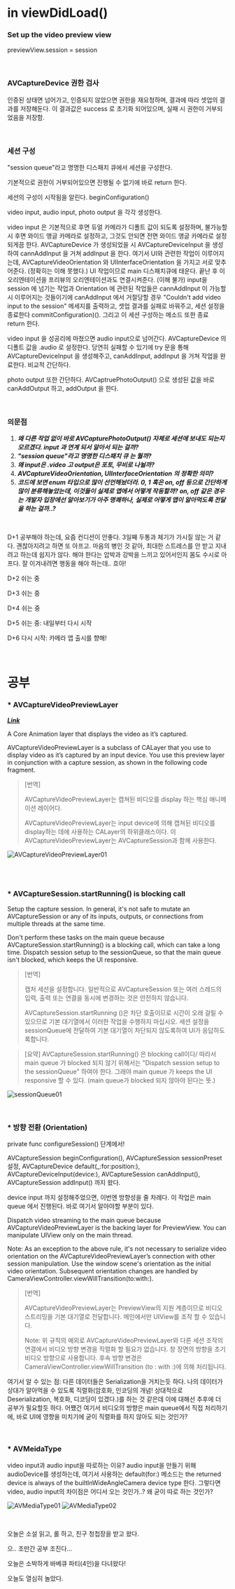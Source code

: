 # in viewDidLoad()
### Set up the video preview view

 previewView.session = session

<br>

### AVCaptureDevice 권한 검사

인증된 상태면 넘어가고, 인증되지 않았으면 권한을 재요청하며, 결과에 따라 셋업의 결과를 저장해둔다. 이 결과값은 success 로 초기화 되어있으며, 실패 시 권한이 거부되었음을 저장함.

<br>

### 세션 구성

"session queue"라고 명명한 디스패치 큐에서 세션을 구성한다.

기본적으로 권한이 거부되어있으면 진행될 수 없기에 바로 return 한다.

세션의 구성이 시작됨을 알린다. beginConfiguration()

video input, audio input, photo output 을 각각 생성한다.

video input 은 기본적으로 후면 듀얼 카메라가 디폴트 값이 되도록 설정하며, 불가능할 시 후면 와이드 앵글 카메라로 설정하고, 그것도 안되면 전면 와이드 앵글 카메라로 설정되게끔 한다. AVCaptureDevice 가 생성되었을 시 AVCaptureDeviceInput 을 생성하여 cannAddInput 을 거쳐 addInput 을 한다. 여기서 UI와 관련한 작업이 이루어지는데, AVCaptureVideoOrientation 와 UIInterfaceOrientation 을 가지고 서로 맞추어준다. (정확히는 이해 못했다.) UI 작업이므로 main 디스패치큐에 태운다. 끝난 후 이 오리엔테이션을 프리뷰의 오리엔테이션과도 연결시켜준다. (이해 불가) input을 session 에 넘기는 작업과 Orientation 에 관련된 작업들은 cannAddInput 이 가능할 시 이루어지는 것들이기에 canAddInput 에서 거절당할 경우 "Couldn't add video input to the session" 메세지를 출력하고, 셋업 결과를 실패로 바꿔주고, 세션 설정을 종료한다 commitConfiguration)(). 그리고 이 세션 구성하는 메소드 또한 종료 return 한다.

video input 을 성공리에 마쳤으면 audio input으로 넘어간다. AVCaptureDevice 의 디폴트 값을 .audio 로 설정한다. 당연히 실패할 수 있기에 try 문을 통해 AVCaptureDeviceInput 을 생성해주고, canAddInput, addInput 을 거쳐 작업을 완료한다. 비교적 간단하다.

photo output 또한 간단하다. AVCaptruePhotoOutput() 으로 생성된 값을 바로 canAddOutput 하고, addOutput 을 한다.

<br>

### 의문점
1. *__왜 다른 작업 없이 바로 AVCapturePhotoOutput() 자체로 세션에 보내도 되는지 모르겠다. input 과 연계 되서 알아서 되는 걸까?__*
2. *__"session queue"라고 명명한 디스패치 큐 는 뭘까?__*
3. *__왜 input은 .video 고 output은 포토, 무비로 나뉠까?__*
4. *__AVCaptureVideoOrientation, UIInterfaceOrientation 의 정확한 의미?__*
5. *__코드에 보면 enum 타입으로 많이 선언해놨더라. 0, 1 혹은 on, off 등으로 간단하게 많이 분류해놓았는데, 이것들이 실제로 앱에서 어떻게 작동할까? on, off 같은 경우는 개발자 입장에선 알아보기가 아주 명쾌하나, 실제로 어떻게 앱이 알아먹도록 전달을 하는 걸까..?__*

<br>

D+1 공부해야 하는데, 요즘 컨디션이 안좋다. 3일째 두통과 체기가 가시질 않는 거 같다. 괜찮아지려고 하면 또 아프고. 마음의 병인 것 같아, 최대한 스트레스를 안 받고 지내려고 하는데 쉽지가 않다. 해야 한다는 압박과 강박을 느끼고 있어서인지 몸도 수시로 아프다. 잘 이겨내려면 행동을 해야 하는데.. 흐아!

D+2 쉬는 중

D+3 쉬는 중

D+4 쉬는 중

D+5 쉬는 중: 내일부터 다시 시작

D+6 다시 시작: 카메라 앱 출시를 향해!

<br>

# 공부
### * AVCaptureVideoPreviewLayer

**_[Link](https://developer.apple.com/documentation/avfoundation/avcapturevideopreviewlayer)_**

A Core Animation layer that displays the video as it’s captured.

AVCaptureVideoPreviewLayer is a subclass of CALayer that you use to display video as it’s captured by an input device.
You use this preview layer in conjunction with a capture session, as shown in the following code fragment.
     
> [번역]
>
>AVCaptureVideoPreviewLayer는 캡쳐된 비디오를 display 하는 핵심 애니메이션 레이어다.
>
> AVCaptureVideoPreviewLayer는 input device에 의해 캡쳐된 비디오를 display하는 데에 사용하는 CALayer의 하위클래스이다. 이 AVCaptureVideoPreviewLayer는 AVCaptureSession과 함께 사용한다.

![AVCaptureVideoPreviewLayer01](./AVCaptureVideoPreviewLayer01.png)

<br><br>

### * AVCaptureSession.startRunning() is blocking call

Setup the capture session. In general, it's not safe to mutate an AVCaptureSession or any of its inputs, outputs, or connections from multiple threads at the same time.

Don't perform these tasks on the main queue because AVCaptureSession.startRunning() is a blocking call, which can take a long time. Dispatch session setup to the sessionQueue, so that the main queue isn't blocked, which keeps the UI responsive.

> [번역] 
>
> 캡처 세션을 설정합니다. 일반적으로 AVCaptureSession 또는 여러 스레드의 입력, 출력 또는 연결을 동시에 변경하는 것은 안전하지 않습니다.
>
>AVCaptureSession.startRunning ()은 차단 호출이므로 시간이 오래 걸릴 수 있으므로 기본 대기열에서 이러한 작업을 수행하지 마십시오. 세션 설정을 sessionQueue에 전달하여 기본 대기열이 차단되지 않도록하여 UI가 응답하도록합니다.

> [요약] AVCaptureSession.startRunning() 은 blocking call이다/ 따라서 main queue 가 blocked 되지 않기 위해서는 "Dispatch session setup to the sessionQueue" 하여야 한다. 그래야 main queue 가 keeps the UI responsive 할 수 있다. (main queue가 blocked 되지 않아야 된다는 뜻.)

![sessionQueue01](./sessionQueue01.png)

<br>

### * 방향 전환 (Orientation)
private func configureSession() 단계에서!

AVCaptureSession beginConfiguration(), AVCaptureSession sessionPreset 설정, AVCaptureDevice default(_:for:position:), AVCaptureDeviceInput(device:), AVCaptureSession canAddInput(), AVCaptureSession addInput() 까지 왔다.

device input 까지 설정해주었으면, 이번엔 방향성을 줄 차례다. 이 작업은 main queue 에서 진행된다. 바로 여기서 알아야할 부분이 있다.

Dispatch video streaming to the main queue because AVCaptureVideoPreviewLayer is the backing layer for PreviewView. You can manipulate UIView only on the main thread.

Note: As an exception to the above rule, it's not necessary to serialize video orientation  on the AVCaptureVideoPreviewLayer’s connection with other session manipulation. Use the window scene's orientation as the initial video orientation. Subsequent orientation changes are handled by CameraViewController.viewWillTransition(to:with:).

> [번역] 
>
> AVCaptureVideoPreviewLayer는 PreviewView의 지원 계층이므로 비디오 스트리밍을 기본 대기열로 전달합니다. 메인에서만 UIView를 조작 할 수 있습니다.
>
> Note: 위 규칙의 예외로 AVCaptureVideoPreviewLayer와 다른 세션 조작의 연결에서 비디오 방향 변경을 직렬화 할 필요가 없습니다.
창 장면의 방향을 초기 비디오 방향으로 사용합니다. 후속 방향 변경은 CameraViewController.viewWillTransition (to : with :)에 의해 처리됩니다.

여기서 알 수 있는 점: 다른 데이터들은 Serialization을 거치는듯 하다. 나의 데이터가 상대가 알아먹을 수 있도록 직렬화(암호화, 인코딩의 개념! 상대적으로 Deserialization, 복호화, 디코딩이 있겠다.)를 하는 것 같은데 이에 대해선 추후에 더 공부가 필요할듯 하다. 어쨌건 여기서 비디오의 방향은 main queue에서 직접 처리하기에, 바로 UI에 영향을 미치기에 굳이 직렬화를 하지 않아도 되는 것인가?

<br>

### * AVMeidaType 

video input과 audio input을 따로하는 이유?
audio input을 만들기 위해 audioDevice를 생성하는데, 여기서 사용하는 default(for:) 메소드는 the returned device is always of the builtInWideAngleCamera device type 한다. 그렇다면 video, audio input의 차이점은 어디서 오는 것인가..? 왜 굳이 따로 하는 것인가?

![AVMediaType01](./AVMediaType01.png)
![AVMediaType02](./AVMediaType02.png)

<br>

오늘은 소설 읽고, 롤 하고, 친구 청첩장을 받고 왔다.

으.. 조만간 공부 조진다...

오늘은 소박하게 바베큐 파티(4인)을 다녀왔다!

오늘도 열심히 놀았다.